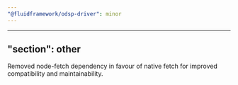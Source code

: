 ```yaml
---
"@fluidframework/odsp-driver": minor
---
```

---
"section": other
---

Removed node-fetch dependency in favour of native fetch for improved compatibility and maintainability.

